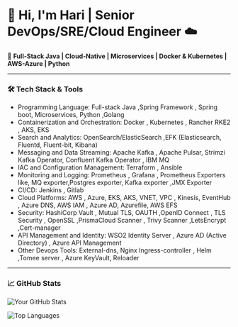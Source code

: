 # 👋 Hi, I'm Hari | Senior DevOps/SRE/Cloud Engineer ☁️

🚀 **Full-Stack Java | Cloud-Native  | Microservices | Docker & Kubernetes | AWS-Azure | Python**  

---

### 🛠️ **Tech Stack & Tools**

  -   Programming Language: Full-stack Java ,Spring Framework , Spring boot,  Microservices, Python ,Golang
  -   Containerization and Orchestration: Docker , Kubernetes , Rancher RKE2 , AKS, EKS
  -   Search and Analytics: OpenSearch/ElasticSearch ,EFK (Elasticsearch, Fluentd, Fluent-bit, Kibana)
  -   Messaging and Data Streaming: Apache Kafka , Apache Pulsar, Strimzi Kafka Operator, Confluent Kafka Operator , IBM MQ 
  -   IAC and Configuration Management: Terraform , Ansible 
  -   Monitoring and Logging: Prometheus , Grafana  , Prometheus Exporters like, MQ exporter,Postgres exporter, Kafka exporter ,JMX Exporter
  -   CI/CD: Jenkins , Gitlab 
  -   Cloud Platforms: AWS , Azure, EKS, AKS, VNET, VPC , Kinesis, EventHub , Azure DNS, AWS IAM , Azure AD, Azurefile, AWS EFS
  -   Security: HashiCorp Vault , Mutual TLS, OAUTH  ,OpenID Connect , TLS Security , OpenSSL ,PrismaCloud Scanner , Trivy Scanner ,LetsEncrypt ,Cert-manager 
  -   API Management and Identity: WSO2 Identity Server , Azure AD (Active Directory) , Azure API Management 
  -   Other Devops Tools: External-dns, Nginx Ingress-controller , Helm ,Tomee server , Azure KeyVault, Reloader


---


### 📈 **GitHub Stats**
![Your GitHub Stats](https://github-readme-stats.vercel.app/api?username=hari819&show_icons=true&theme=radical&hide_border=true&include_all_commits=true)

![Top Languages](https://github-readme-stats.vercel.app/api/top-langs/?username=hari819&layout=compact&theme=dark&hide_border=true)

